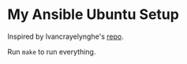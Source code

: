# My Ansible Ubuntu Setup

Inspired by lvancrayelynghe's [repo](https://github.com/lvancrayelynghe/ansible-ubuntu).

Run `make` to run everything.
